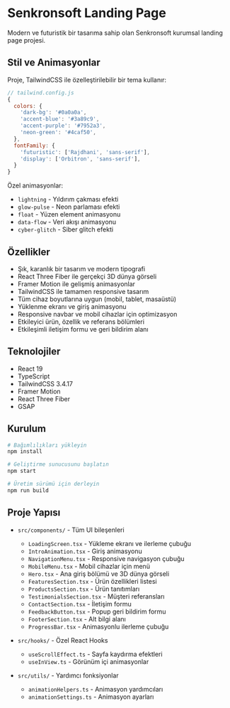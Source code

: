 # Senkronsoft Landing Page

Modern ve futuristik bir tasarıma sahip olan Senkronsoft kurumsal landing page projesi.

## Stil ve Animasyonlar

Proje, TailwindCSS ile özelleştirilebilir bir tema kullanır:

```js
// tailwind.config.js
{
  colors: {
    'dark-bg': '#0a0a0a',
    'accent-blue': '#3a89c9',
    'accent-purple': '#7952a3',
    'neon-green': '#4caf50',
  },
  fontFamily: {
    'futuristic': ['Rajdhani', 'sans-serif'],
    'display': ['Orbitron', 'sans-serif'],
  }
}
```

Özel animasyonlar:
- `lightning` - Yıldırım çakması efekti
- `glow-pulse` - Neon parlaması efekti
- `float` - Yüzen element animasyonu
- `data-flow` - Veri akışı animasyonu
- `cyber-glitch` - Siber glitch efekti

## Özellikler

- Şık, karanlık bir tasarım ve modern tipografi
- React Three Fiber ile gerçekçi 3D dünya görseli
- Framer Motion ile gelişmiş animasyonlar
- TailwindCSS ile tamamen responsive tasarım
- Tüm cihaz boyutlarına uygun (mobil, tablet, masaüstü)
- Yüklenme ekranı ve giriş animasyonu
- Responsive navbar ve mobil cihazlar için optimizasyon
- Etkileyici ürün, özellik ve referans bölümleri
- Etkileşimli iletişim formu ve geri bildirim alanı

## Teknolojiler

- React 19
- TypeScript
- TailwindCSS 3.4.17
- Framer Motion
- React Three Fiber
- GSAP

## Kurulum

```bash
# Bağımlılıkları yükleyin
npm install

# Geliştirme sunucusunu başlatın
npm start

# Üretim sürümü için derleyin
npm run build
```

## Proje Yapısı

- `src/components/` - Tüm UI bileşenleri
  - `LoadingScreen.tsx` - Yükleme ekranı ve ilerleme çubuğu
  - `IntroAnimation.tsx` - Giriş animasyonu
  - `NavigationMenu.tsx` - Responsive navigasyon çubuğu
  - `MobileMenu.tsx` - Mobil cihazlar için menü
  - `Hero.tsx` - Ana giriş bölümü ve 3D dünya görseli
  - `FeaturesSection.tsx` - Ürün özellikleri listesi
  - `ProductsSection.tsx` - Ürün tanıtımları
  - `TestimonialsSection.tsx` - Müşteri referansları
  - `ContactSection.tsx` - İletişim formu
  - `FeedbackButton.tsx` - Popup geri bildirim formu
  - `FooterSection.tsx` - Alt bilgi alanı
  - `ProgressBar.tsx` - Animasyonlu ilerleme çubuğu

- `src/hooks/` - Özel React Hooks
  - `useScrollEffect.ts` - Sayfa kaydırma efektleri
  - `useInView.ts` - Görünüm içi animasyonlar

- `src/utils/` - Yardımcı fonksiyonlar
  - `animationHelpers.ts` - Animasyon yardımcıları
  - `animationSettings.ts` - Animasyon ayarları
